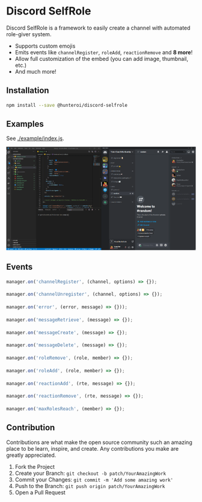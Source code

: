 # Discord SelfRole
Discord SelfRole is a framework to easily create a channel with automated role-giver system.

- Supports custom emojis
- Emits events like `channelRegister`, `roleAdd`, `reactionRemove` and **8 more**!
- Allow full customization of the embed (you can add image, thumbnail, etc.)
- And much more!

## Installation

```sh
npm install --save @hunteroi/discord-selfrole
```

## Examples
See [./example/index.js](example/index.js).

![IMAGE](assets/example.gif)

## Events
```ts
manager.on('channelRegister', (channel, options) => {});

manager.on('channelUnregister', (channel, options) => {});

manager.on('error', (error, message) => {}));

manager.on('messageRetrieve', (message) => {});

manager.on('messageCreate', (message) => {});

manager.on('messageDelete', (message) => {});

manager.on('roleRemove', (role, member) => {});

manager.on('roleAdd', (role, member) => {});

manager.on('reactionAdd', (rte, message) => {});

manager.on('reactionRemove', (rte, message) => {});

manager.on('maxRolesReach', (member) => {});
```

## Contribution
Contributions are what make the open source community such an amazing place to be learn, inspire, and create. Any contributions you make are greatly appreciated.

1. Fork the Project
2. Create your Branch: `git checkout -b patch/YourAmazingWork`
3. Commit your Changes: `git commit -m 'Add some amazing work'`
4. Push to the Branch: `git push origin patch/YourAmazingWork`
5. Open a Pull Request

